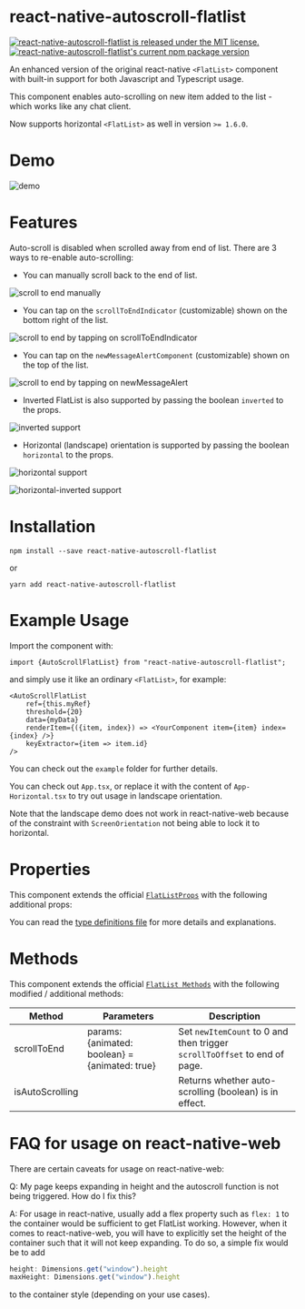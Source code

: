 # react-native-autoscroll-flatlist

[![react-native-autoscroll-flatlist is released under the MIT license.](https://img.shields.io/badge/license-MIT-blue.svg)](https://github.com/chubillkelvin/react-native-autoscroll-flatlist/blob/master/LICENSE)
[![react-native-autoscroll-flatlist's current npm package version](https://badge.fury.io/js/react-native-autoscroll-flatlist.svg)](https://www.npmjs.org/package/react-native-autoscroll-flatlist)

An enhanced version of the original react-native `<FlatList>` component with built-in support for both Javascript and Typescript usage.

This component enables auto-scrolling on new item added to the list - which works like any chat client.

Now supports horizontal `<FlatList>` as well in version `>= 1.6.0`.

# Demo

![demo](https://github.com/chubillkelvin/react-native-autoscroll-flatlist/blob/master/demo/autoscroll.gif?raw=true)

# Features

Auto-scroll is disabled when scrolled away from end of list. There are 3 ways to re-enable auto-scrolling:

- You can manually scroll back to the end of list.

![scroll to end manually](https://github.com/chubillkelvin/react-native-autoscroll-flatlist/blob/master/demo/selfScrollToEnd.gif?raw=true)

- You can tap on the `scrollToEndIndicator` (customizable) shown on the bottom right of the list.

![scroll to end by tapping on scrollToEndIndicator](https://github.com/chubillkelvin/react-native-autoscroll-flatlist/blob/master/demo/scrollToEndIndicator.gif?raw=true)

- You can tap on the `newMessageAlertComponent` (customizable) shown on the top of the list.

![scroll to end by tapping on newMessageAlert](https://github.com/chubillkelvin/react-native-autoscroll-flatlist/blob/master/demo/newMessageAlert.gif?raw=true)

- Inverted FlatList is also supported by passing the boolean `inverted` to the props.

![inverted support](https://github.com/chubillkelvin/react-native-autoscroll-flatlist/blob/master/demo/inverted.gif?raw=true)

- Horizontal (landscape) orientation is supported by passing the boolean `horizontal` to the props.

![horizontal support](https://github.com/chubillkelvin/react-native-autoscroll-flatlist/blob/master/demo/horizontal.gif?raw=true)

![horizontal-inverted support](https://github.com/chubillkelvin/react-native-autoscroll-flatlist/blob/master/demo/horizontal-inverted.gif?raw=true)

# Installation

```
npm install --save react-native-autoscroll-flatlist
```

or

```
yarn add react-native-autoscroll-flatlist
```

# Example Usage

Import the component with:

```
import {AutoScrollFlatList} from "react-native-autoscroll-flatlist";
```

and simply use it like an ordinary `<FlatList>`, for example:

```
<AutoScrollFlatList
    ref={this.myRef}
    threshold={20}
    data={myData}
    renderItem={({item, index}) => <YourComponent item={item} index={index} />}
    keyExtractor={item => item.id}
/>
```

You can check out the `example` folder for further details.

You can check out `App.tsx`, or replace it with the content of `App-Horizontal.tsx` to try out usage in landscape orientation.

Note that the landscape demo does not work in react-native-web because of the constraint with `ScreenOrientation` not being able to lock it to horizontal.

# Properties

This component extends the official [`FlatListProps`](https://facebook.github.io/react-native/docs/flatlist) with the following additional props:

You can read the [type definitions file](https://github.com/chubillkelvin/react-native-autoscroll-flatlist/blob/master/src/component/type.ts) for more details and explanations.

# Methods

This component extends the official [`FlatList Methods`](https://facebook.github.io/react-native/docs/flatlist) with the following modified / additional methods:

| Method          | Parameters                                     | Description                                                               |
| --------------- | ---------------------------------------------- | ------------------------------------------------------------------------- |
| scrollToEnd     | params: {animated: boolean} = {animated: true} | Set `newItemCount` to 0 and then trigger `scrollToOffset` to end of page. |
| isAutoScrolling |                                                | Returns whether auto-scrolling (boolean) is in effect.                    |

# FAQ for usage on react-native-web

There are certain caveats for usage on react-native-web:

Q: My page keeps expanding in height and the autoscroll function is not being triggered. How do I fix this?

A: For usage in react-native, usually add a flex property such as `flex: 1` to the container would be sufficient to get FlatList working.
However, when it comes to react-native-web, you will have to explicitly set the height of the container such that it will not keep expanding.
To do so, a simple fix would be to add 
```javascript
height: Dimensions.get("window").height
maxHeight: Dimensions.get("window").height
``` 
 to the container style (depending on your use cases).
